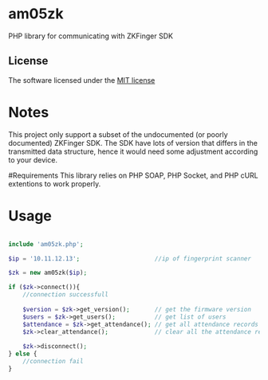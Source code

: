 # am05zk
PHP library for communicating with ZKFinger SDK

## License
The software licensed under the [MIT license](http://opensource.org/licenses/MIT)

# Notes
This project only support a subset of the undocumented (or poorly documented) ZKFinger SDK.
The SDK have lots of version that differs in the transmitted data structure, 
hence it would need some adjustment according to your device.

#Requirements
This library relies on PHP SOAP, PHP Socket, and PHP cURL extentions to work properly.

# Usage

```PHP

include 'am05zk.php';

$ip = '10.11.12.13';                     //ip of fingerprint scanner

$zk = new am05zk($ip);

if ($zk->connect()){
	//connection successfull
	
	$version = $zk->get_version();       // get the firmware version
	$users = $zk->get_users();           // get list of users
	$attendance = $zk->get_attendance(); // get all attendance records in the device
	$zk->clear_attendance();             // clear all the attendance record in the device
	
	$zk->disconnect();
} else {
	//connection fail
}